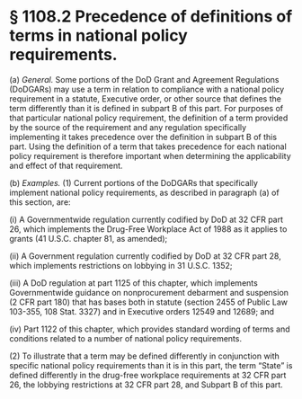 # § 1108.2   Precedence of definitions of terms in national policy requirements.

(a) *General.* Some portions of the DoD Grant and Agreement Regulations (DoDGARs) may use a term in relation to compliance with a national policy requirement in a statute, Executive order, or other source that defines the term differently than it is defined in subpart B of this part. For purposes of that particular national policy requirement, the definition of a term provided by the source of the requirement and any regulation specifically implementing it takes precedence over the definition in subpart B of this part. Using the definition of a term that takes precedence for each national policy requirement is therefore important when determining the applicability and effect of that requirement.


(b) *Examples.* (1) Current portions of the DoDGARs that specifically implement national policy requirements, as described in paragraph (a) of this section, are:


(i) A Governmentwide regulation currently codified by DoD at 32 CFR part 26, which implements the Drug-Free Workplace Act of 1988 as it applies to grants (41 U.S.C. chapter 81, as amended);


(ii) A Government regulation currently codified by DoD at 32 CFR part 28, which implements restrictions on lobbying in 31 U.S.C. 1352;


(iii) A DoD regulation at part 1125 of this chapter, which implements Governmentwide guidance on nonprocurement debarment and suspension (2 CFR part 180) that has bases both in statute (section 2455 of Public Law 103-355, 108 Stat. 3327) and in Executive orders 12549 and 12689; and


(iv) Part 1122 of this chapter, which provides standard wording of terms and conditions related to a number of national policy requirements.


(2) To illustrate that a term may be defined differently in conjunction with specific national policy requirements than it is in this part, the term “State” is defined differently in the drug-free workplace requirements at 32 CFR part 26, the lobbying restrictions at 32 CFR part 28, and Subpart B of this part.




